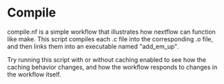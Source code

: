# Compile

compile.nf is a simple workflow that illustrates how
nextflow can function like make. This script compiles
each .c file into the corresponding .o file, and
then links them into an executable named "add_em_up".

Try running this script with or without caching enabled
to see how the caching behavior changes, and how the
workflow responds to changes in the workflow itself.
